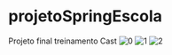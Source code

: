 # projetoSpringEscola
Projeto final treinamento Cast
![0](https://user-images.githubusercontent.com/88802551/176930848-1638fc7c-9f3b-4a8b-9e07-df66d2844a41.png)
![1](https://user-images.githubusercontent.com/88802551/176930843-01ca59a5-7aa4-4d1e-8305-0106fc2af60e.png)
![2](https://user-images.githubusercontent.com/88802551/176930844-c1946be5-bd81-457a-8a98-2c7014c60913.png)

